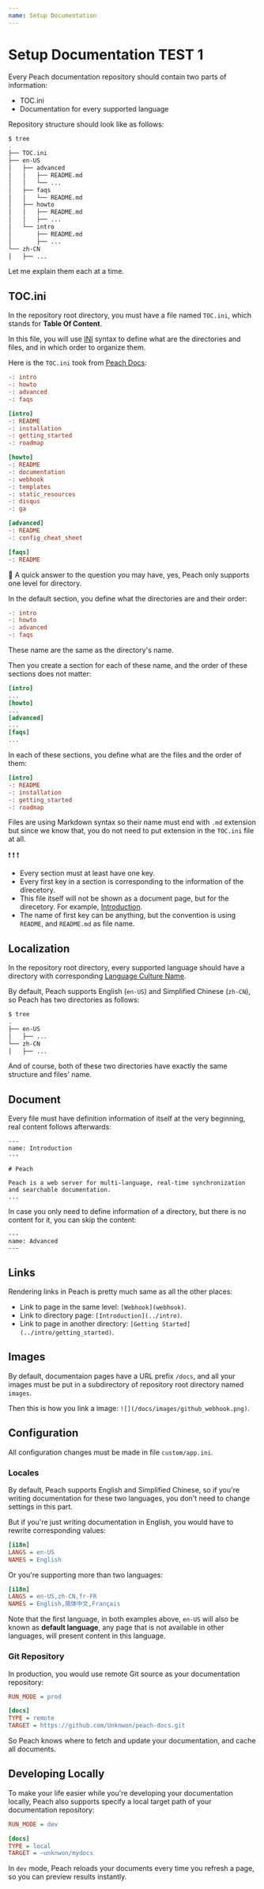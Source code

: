 ```yaml
---
name: Setup Documentation
---
```


# Setup Documentation TEST 1

Every Peach documentation repository should contain two parts of information:

- TOC.ini
- Documentation for every supported language
 
Repository structure should look like as follows:

```sh
$ tree
.
├── TOC.ini
├── en-US
│   ├── advanced
│   │   ├── README.md
│   │   └── ...
│   ├── faqs
│   │   └── README.md
│   ├── howto
│   │   ├── README.md
│   │   ├── ...
│   └── intro
│       ├── README.md
│       ├── ...
└── zh-CN
│   ├── ...
```

Let me explain them each at a time.

## TOC.ini

In the repository root directory, you must have a file named `TOC.ini`, which stands for **Table Of Content**.

In this file, you will use [INI](https://en.wikipedia.org/wiki/INI_file) syntax to define what are the directories and files, and in which order to organize them.

Here is the `TOC.ini` took from [Peach Docs](http://peachdocs.org):

```ini
-: intro
-: howto
-: advanced
-: faqs

[intro]
-: README
-: installation
-: getting_started
-: roadmap

[howto]
-: README
-: documentation
-: webhook
-: templates
-: static_resources
-: disqus
-: ga

[advanced]
-: README
-: config_cheat_sheet

[faqs]
-: README
```

:speech_balloon: A quick answer to the question you may have, yes, Peach only supports one level for directory.

In the default section, you define what the directories are and their order:

```ini
-: intro
-: howto
-: advanced
-: faqs
```

These name are the same as the directory's name.

Then you create a section for each of these name, and the order of these sections does not matter:

```ini
[intro]
...
[howto]
...
[advanced]
...
[faqs]
...
```

In each of these sections, you define what are the files and the order of them:

```ini
[intro]
-: README
-: installation
-: getting_started
-: roadmap
```

Files are using Markdown syntax so their name must end with `.md` extension but since we know that, you do not need to put extension in the `TOC.ini` file at all.

:exclamation: :exclamation: :exclamation:

- Every section must at least have one key.
- Every first key in a section is corresponding to the information of the direcetory.
- This file itself will not be shown as a document page, but for the direcetory. For example, [Introduction](../intro).
- The name of first key can be anything, but the convention is using `README`, and `README.md` as file name.

## Localization

In the repository root directory, every supported language should have a directory with corresponding [Language Culture Name](https://msdn.microsoft.com/en-us/library/ee825488\(v=cs.20\).aspx).

By default, Peach supports English (`en-US`) and Simplified Chinese (`zh-CN`), so Peach has two directories as follows:

```sh
$ tree
.
├── en-US
│   ├── ...
└── zh-CN
│   ├── ...
```

And of course, both of these two directories have exactly the same structure and files' name.

## Document

Every file must have definition information of itself at the very beginning, real content follows afterwards:

```
---
name: Introduction
---

# Peach

Peach is a web server for multi-language, real-time synchronization and searchable documentation.
...
```

In case you only need to define information of a directory, but there is no content for it, you can skip the content:

```
---
name: Advanced
---
```

## Links

Rendering links in Peach is pretty much same as all the other places:

- Link to page in the same level: `[Webhook](webhook)`.
- Link to directory page: `[Introduction](../intro)`.
- Link to page in another directory: `[Getting Started](../intro/getting_started)`.

## Images

By default, documentaion pages have a URL prefix `/docs`, and all your images must be put in a subdirectory of repository root directory named `images`.

Then this is how you link a image: `![](/docs/images/github_webhook.png)`.

## Configuration

All configuration changes must be made in file `custom/app.ini`.

### Locales

By default, Peach supports English and Simplified Chinese, so if you're writing documentation for these two languages, you don't need to change settings in this part.

But if you're just writing documentation in English, you would have to rewrite corresponding values:

```ini
[i18n]
LANGS = en-US
NAMES = English
```

Or you're supporting more than two languages:

```ini
[i18n]
LANGS = en-US,zh-CN,fr-FR
NAMES = English,简体中文,Français
```

Note that the first language, in both examples above, `en-US` will also be known as **default language**, any page that is not available in other languages, will present content in this language.

### Git Repository

In production, you would use remote Git source as your documentation repository:

```ini
RUN_MODE = prod

[docs]
TYPE = remote
TARGET = https://github.com/Unknwon/peach-docs.git
```

So Peach knows where to fetch and update your documentation, and cache all documents.

## Developing Locally

To make your life easier while you're developing your documentation locally, Peach also supports specify a local target path of your documentation repository:

```ini
RUN_MODE = dev

[docs]
TYPE = local
TARGET = ~unknwon/mydocs
```

In `dev` mode, Peach reloads your documents every time you refresh a page, so you can preview results instantly.
